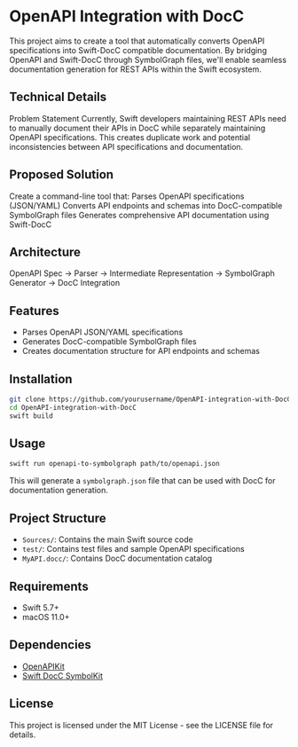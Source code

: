# OpenAPI Integration with DocC

This project aims to create a tool that automatically converts OpenAPI specifications into Swift-DocC compatible documentation. By bridging OpenAPI and Swift-DocC through SymbolGraph files, we'll enable seamless documentation generation for REST APIs within the Swift ecosystem.

## Technical Details
Problem Statement
Currently, Swift developers maintaining REST APIs need to manually document their APIs in DocC while separately maintaining OpenAPI specifications. This creates duplicate work and potential inconsistencies between API specifications and documentation.

## Proposed Solution
Create a command-line tool that:
Parses OpenAPI specifications (JSON/YAML)
Converts API endpoints and schemas into DocC-compatible SymbolGraph files
Generates comprehensive API documentation using Swift-DocC

## Architecture
OpenAPI Spec → Parser → Intermediate Representation → SymbolGraph Generator → DocC Integration

## Features

- Parses OpenAPI JSON/YAML specifications
- Generates DocC-compatible SymbolGraph files
- Creates documentation structure for API endpoints and schemas

## Installation

```bash
git clone https://github.com/yourusername/OpenAPI-integration-with-DocC.git
cd OpenAPI-integration-with-DocC
swift build
```

## Usage

```bash
swift run openapi-to-symbolgraph path/to/openapi.json
```

This will generate a `symbolgraph.json` file that can be used with DocC for documentation generation.

## Project Structure

- `Sources/`: Contains the main Swift source code
- `test/`: Contains test files and sample OpenAPI specifications
- `MyAPI.docc/`: Contains DocC documentation catalog

## Requirements

- Swift 5.7+
- macOS 11.0+

## Dependencies

- [OpenAPIKit](https://github.com/mattpolzin/OpenAPIKit.git)
- [Swift DocC SymbolKit](https://github.com/swiftlang/swift-docc-symbolkit.git)

## License

This project is licensed under the MIT License - see the LICENSE file for details.
